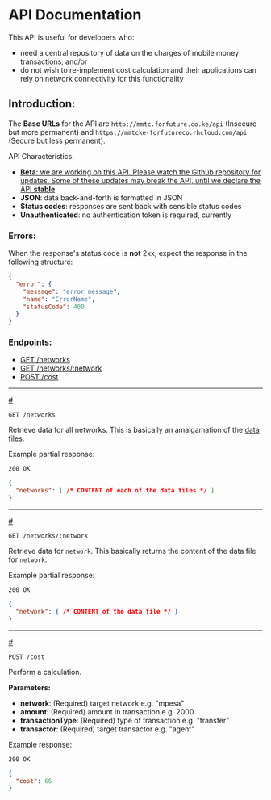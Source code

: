 # API Documentation

This API is useful for developers who:

  * need a central repository of data on the charges of mobile
    money transactions, and/or
  * do not wish to re-implement cost calculation and their applications
    can rely on network connectivity for this functionality


## Introduction:

The **Base URLs** for the API are `http://mmtc.forfuture.co.ke/api`
(Insecure but more permanent)
and `https://mmtcke-forfutureco.rhcloud.com/api`
(Secure but less permanent).

API Characteristics:

  * <u>**Beta**: we are working on this API. Please watch the
    [Github repository][repo] for updates. Some of these updates may break
    the API, until we declare the API **stable**</u>
  * **JSON**: data back-and-forth is formatted in JSON
  * **Status codes**: responses are sent back with sensible status codes
  * **Unauthenticated**: no authentication token is required, currently

### Errors:

When the response's status code is **not** 2xx, expect the response
in the following structure:

```json
{
  "error": {
    "message": "error message",
    "name": "ErrorName",
    "statusCode": 400
  }
}
```


### Endpoints:

* [GET /networks](#get-networks)
* [GET /networks/:network](#get-networks-network)
* [POST /cost](#post-cost)


---
<a href="#get-networks" name="get-networks"># <i class="fa fa-file-text"></i></a>

```http
GET /networks
```

Retrieve data for all networks. This is basically an amalgamation of the
[data files][data-files].

Example partial response:

```http
200 OK
```

```json
{
  "networks": [ /* CONTENT of each of the data files */ ]
}
```


---
<a href="#get-networks-network" name="get-networks-network"># <i class="fa fa-file-text"></i></a>

```http
GET /networks/:network
```

Retrieve data for `network`. This basically returns the content of
the data file for `network`.

Example partial response:

```http
200 OK
```

```json
{
  "network": { /* CONTENT of the data file */ }
}
```


---
<a href="#post-cost" name="post-cost"># <i class="fa fa-file-text"></i></a>

```http
POST /cost
```

Perform a calculation.

**Parameters:**

* **network**: (Required) target network e.g. "mpesa"
* **amount**: (Required) amount in transaction e.g. 2000
* **transactionType**: (Required) type of transaction e.g. "transfer"
* **transactor**: (Required) target transactor e.g. "agent"

Example response:

```http
200 OK
```

```json
{
  "cost": 66
}
```


[data-files]:https://github.com/forfuturellc/mmtc-ke/tree/master/data
[repo]:https://github.com/forfuturellc/mmtc-ke
